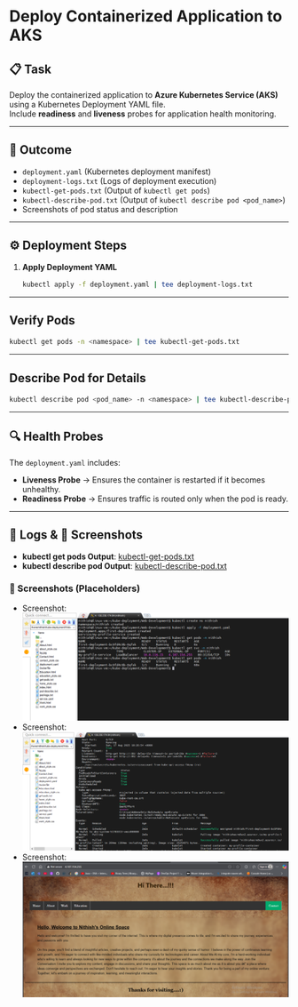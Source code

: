 # Deploy Containerized Application to AKS  

## 📋 Task  
Deploy the containerized application to **Azure Kubernetes Service (AKS)** using a Kubernetes Deployment YAML file.  
Include **readiness** and **liveness** probes for application health monitoring.  

---

## 📂 Outcome  
- `deployment.yaml` (Kubernetes deployment manifest)  
- `deployment-logs.txt` (Logs of deployment execution)  
- `kubectl-get-pods.txt` (Output of `kubectl get pods`)  
- `kubectl-describe-pod.txt` (Output of `kubectl describe pod <pod_name>`)  
- Screenshots of pod status and description  

---

## ⚙️ Deployment Steps  

1. **Apply Deployment YAML**  
   ```bash
   kubectl apply -f deployment.yaml | tee deployment-logs.txt
   ```

---

## Verify Pods  

```bash
kubectl get pods -n <namespace> | tee kubectl-get-pods.txt
```

---

## Describe Pod for Details  

```bash
kubectl describe pod <pod_name> -n <namespace> | tee kubectl-describe-pod.txt
```

---

## 🔍 Health Probes  

The `deployment.yaml` includes:  

- **Liveness Probe** → Ensures the container is restarted if it becomes unhealthy.  
- **Readiness Probe** → Ensures traffic is routed only when the pod is ready.

---

## 📂 Logs & 📸 Screenshots  
  
- **kubectl get pods Output**: [kubectl-get-pods.txt](https://github.com/NithishReddyGithub/kubernetes_deployment/blob/main/get-pods.txt)  
- **kubectl describe pod Output**: [kubectl-describe-pod.txt](https://github.com/NithishReddyGithub/kubernetes_deployment/blob/main/pod-describe.txt)  

### 📸 Screenshots (Placeholders)  
- Screenshot: ![Successful `kubectl get pods` output](./get-pods.png) 
- Screenshot: ![Pod details from `kubectl describe pod`](./describe-pods.png)
- Screenshot:  ![Application running successfully in AKS](./my-profile.png)
